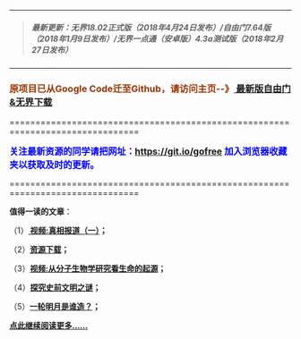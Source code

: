 ***
>##### 最新更新：无界18.02正式版（2018年4月24日发布）/自由门7.64版（2018年1月9日发布）/无界一点通（安卓版）4.3a测试版（2018年2月27日发布）
***

<h3><font color="#993300"> 原项目已从Google Code迁至Github，请访问主页--》<a href="https://github.com/sglfree/freesky/wiki/%E8%87%AA%E7%94%B1%E9%97%A8%E6%9C%80%E6%96%B0%E7%89%88%E4%B8%8B%E8%BD%BD-%E6%97%A0%E7%95%8C%E6%B5%8F%E8%A7%88%E6%9C%80%E6%96%B0%E6%AD%A3%E5%BC%8F%E7%89%88%E4%B8%8B%E8%BD%BD-%E7%BF%BB%E5%A2%99%E8%BD%AF%E4%BB%B6%E4%B8%8B%E8%BD%BD" target="_blank"> 最新版自由门&无界下载</a></font></h3>
<p>===============================================================================</p>
<font color="blue" size="3"><strong>关注最新资源的同学请把网址：<font color="#993300"><a href="https://git.io/gofree" target="_blank">https://git.io/gofree</a> </font>加入浏览器收藏夹以获取及时的更新。</strong></font>
<p>===============================================================================</p>
<p><strong>值得一读的文章</strong>：</p>
<p>（1）<strong><a href="https://dpbqfp5c2uxhk.cloudfront.net/go/truth" target="_blank"> 视频:真相报道（一）</a>；</strong></p>
<p>（2）<strong><a href="https://dpbqfp5c2uxhk.cloudfront.net/res-download/" target="_blank">资源下载</a>；</strong></p>
<p>（3）<strong><a href="https://dpbqfp5c2uxhk.cloudfront.net/go/biology" target="_blank">视频:从分子生物学研究看生命的起源</a>；</strong></p>
<p>（4）<strong><a href="https://dpbqfp5c2uxhk.cloudfront.net/go/discovery" target="_blank">探究史前文明之谜</a>；</strong></p>
<p>（5）<strong><a href="https://dpbqfp5c2uxhk.cloudfront.net/go/moon" target="_blank">一轮明月是谁造？</a>；</strong></p>
<p><strong><a href="https://dpbqfp5c2uxhk.cloudfront.net/" target="_blank">点此继续阅读更多……</a></strong></p>

